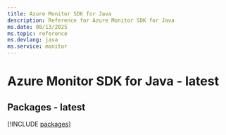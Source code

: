 ```yaml
---
title: Azure Monitor SDK for Java
description: Reference for Azure Monitor SDK for Java
ms.date: 08/13/2025
ms.topic: reference
ms.devlang: java
ms.service: monitor
---
```

# Azure Monitor SDK for Java - latest
## Packages - latest
[!INCLUDE [packages](monitor-index.md)]